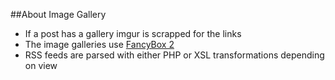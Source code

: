 ##About Image Gallery
- If a post has a gallery imgur is scrapped for the links
- The image galleries use [FancyBox 2](http://fancyapps.com/fancybox/)
- RSS feeds are parsed with either PHP or XSL transformations depending on view
